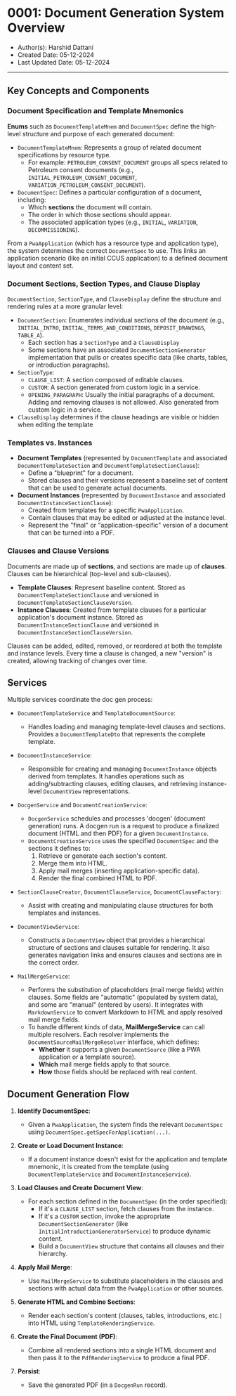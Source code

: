 # 0001: Document Generation System Overview
* Author(s): Harshid Dattani  
* Created Date: 05-12-2024  
* Last Updated Date: 05-12-2024
---

## Key Concepts and Components

### Document Specification and Template Mnemonics

**Enums** such as `DocumentTemplateMnem` and `DocumentSpec` define the high-level structure and purpose of each generated document:

- `DocumentTemplateMnem`: Represents a group of related document specifications by resource type.
  - For example:  `PETROLEUM_CONSENT_DOCUMENT` groups all specs related to Petroleum consent documents (e.g., `INITIAL_PETROLEUM_CONSENT_DOCUMENT`, `VARIATION_PETROLEUM_CONSENT_DOCUMENT`).  
- `DocumentSpec`: Defines a particular configuration of a document, including:  
  - Which **sections** the document will contain.  
  - The order in which those sections should appear.  
  - The associated application types (e.g., `INITIAL`, `VARIATION`, `DECOMMISSIONING`).

From a `PwaApplication` (which has a resource type and application type), the system determines the correct `DocumentSpec` to use. This links an application scenario (like an initial CCUS application) to a defined document layout and content set.

### Document Sections, Section Types, and Clause Display

`DocumentSection`, `SectionType`, and `ClauseDisplay` define the structure and rendering rules at a more granular level:

- `DocumentSection`: Enumerates individual sections of the document (e.g., `INITIAL_INTRO`, `INITIAL_TERMS_AND_CONDITIONS`, `DEPOSIT_DRAWINGS`, `TABLE_A`).  
  - Each section has a `SectionType` and a `ClauseDisplay`
  - Some sections have an associated `DocumentSectionGenerator` implementation that pulls or creates specific data (like charts, tables, or introduction paragraphs).  
- `SectionType`:  
  - `CLAUSE_LIST`: A section composed of editable clauses.  
  - `CUSTOM`: A section generated from custom logic in a service.  
  - `OPENING_PARAGRAPH`: Usually the initial paragraphs of a document. Adding and removing clauses is not allowed. Also generated from custom logic in a service.
- `ClauseDisplay` determines if the clause headings are visible or hidden when editing the template

### Templates vs. Instances

- **Document Templates** (represented by `DocumentTemplate` and associated `DocumentTemplateSection` and `DocumentTemplateSectionClause`):  
  - Define a "blueprint" for a document.  
  - Stored clauses and their versions represent a baseline set of content that can be used to generate actual documents.  
- **Document Instances** (represented by `DocumentInstance` and associated `DocumentInstanceSectionClause`):  
  - Created from templates for a specific `PwaApplication`.  
  - Contain clauses that may be edited or adjusted at the instance level.  
  - Represent the "final" or "application-specific" version of a document that can be turned into a PDF.

### Clauses and Clause Versions

Documents are made up of **sections**, and sections are made up of **clauses**. Clauses can be hierarchical (top-level and sub-clauses).

- **Template Clauses**: Represent baseline content. Stored as `DocumentTemplateSectionClause` and versioned in `DocumentTemplateSectionClauseVersion`.  
- **Instance Clauses**: Created from template clauses for a particular application's document instance. Stored as `DocumentInstanceSectionClause` and versioned in `DocumentInstanceSectionClauseVersion`.

Clauses can be added, edited, removed, or reordered at both the template and instance levels. Every time a clause is changed, a new "version" is created, allowing tracking of changes over time.

## Services

Multiple services coordinate the doc gen process:

- `DocumentTemplateService` and `TemplateDocumentSource`:  
  - Handles loading and managing template-level clauses and sections. Provides a `DocumentTemplateDto` that represents the complete template.

- `DocumentInstanceService`:  
  - Responsible for creating and managing `DocumentInstance` objects derived from templates. It handles operations such as adding/subtracting clauses, editing clauses, and retrieving instance-level `DocumentView` representations.

- `DocgenService` and `DocumentCreationService`:  
  - `DocgenService` schedules and processes 'docgen' (document generation) runs. A docgen run is a request to produce a finalized document (HTML and then PDF) for a given `DocumentInstance`.  
  - `DocumentCreationService` uses the specified `DocumentSpec` and the sections it defines to:  
    1. Retrieve or generate each section's content.  
    2. Merge them into HTML.  
    3. Apply mail merges (inserting application-specific data).  
    4. Render the final combined HTML to PDF.

- `SectionClauseCreator`, `DocumentClauseService`, `DocumentClauseFactory`:  
  - Assist with creating and manipulating clause structures for both templates and instances.

- `DocumentViewService`:  
  - Constructs a `DocumentView` object that provides a hierarchical structure of sections and clauses suitable for rendering. It also generates navigation links and ensures clauses and sections are in the correct order.

- `MailMergeService`:  
  - Performs the substitution of placeholders (mail merge fields) within clauses. Some fields are "automatic" (populated by system data), and some are "manual" (entered by users). It integrates with `MarkdownService` to convert Markdown to HTML and apply resolved mail merge fields.
  - To handle different kinds of data, **MailMergeService** can call multiple resolvers. Each resolver implements the `DocumentSourceMailMergeResolver` interface, which defines:
    - **Whether** it supports a given `DocumentSource` (like a PWA application or a template source).
    - **Which** mail merge fields apply to that source.
    - **How** those fields should be replaced with real content.

## Document Generation Flow

1. **Identify DocumentSpec**:  
   - Given a `PwaApplication`, the system finds the relevant `DocumentSpec` using `DocumentSpec.getSpecForApplication(...)`.
   
2. **Create or Load Document Instance**:  
   - If a document instance doesn't exist for the application and template mnemonic, it is created from the template (using `DocumentTemplateService` and `DocumentInstanceService`).

3. **Load Clauses and Create Document View**:  
   - For each section defined in the `DocumentSpec` (in the order specified):  
     - If it's a `CLAUSE_LIST` section, fetch clauses from the instance.  
     - If it's a `CUSTOM` section, invoke the appropriate `DocumentSectionGenerator` (like `InitialIntroductionGeneratorService`) to produce dynamic content.  
     - Build a `DocumentView` structure that contains all clauses and their hierarchy.

4. **Apply Mail Merge**:  
   - Use `MailMergeService` to substitute placeholders in the clauses and sections with actual data from the `PwaApplication` or other sources.

5. **Generate HTML and Combine Sections**:  
   - Render each section's content (clauses, tables, introductions, etc.) into HTML using `TemplateRenderingService`.

6. **Create the Final Document (PDF)**:  
   - Combine all rendered sections into a single HTML document and then pass it to the `PdfRenderingService` to produce a final PDF.

7. **Persist**:  
   - Save the generated PDF (in a `DocgenRun` record).